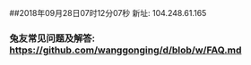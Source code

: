 ##2018年09月28日07时12分07秒 新址: 104.248.61.165
### 兔友常见问题及解答: https://github.com/wanggonging/d/blob/w/FAQ.md
